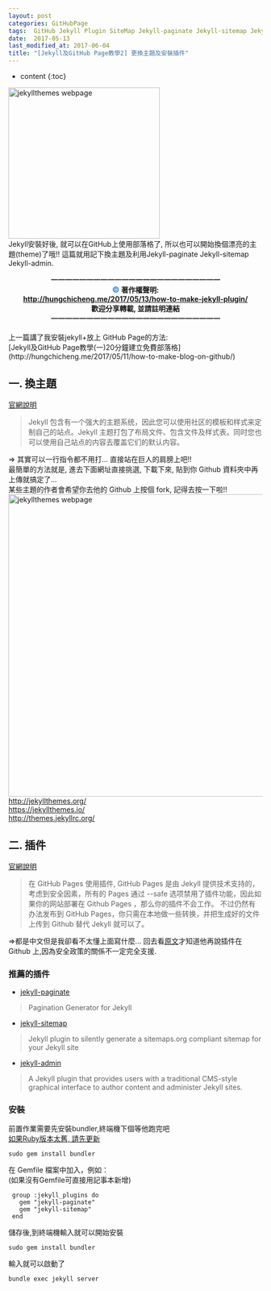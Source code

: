 ```yaml
---
layout: post
categories: GitHubPage
tags:  GitHub Jekyll Plugin SiteMap Jekyll-paginate Jekyll-sitemap Jekyll-admin HTML 部落格 博客 教程 教學 懶人包
date:  2017-05-13
last_modified_at: 2017-06-04
title: "[Jekyll及GitHub Page教學2] 更換主題及安裝插件"
---
```

<!--                Title 的建議最大長度                   -->

* content
{:toc}

<!-- 文章概要 -->
<img src="http://img.sur.ly/thumbnails/620x343/j/jekyllthemes.org.png" alt="jekyllthemes webpage" width="300" itemprop="image"><br>
Jekyll安裝好後, 就可以在GitHub上使用部落格了, 所以也可以開始換個漂亮的主題(theme)了哦!! 這篇就用記下換主題及利用Jekyll-paginate Jekyll-sitemap Jekyll-admin.

<!-- more -->
<center><b>
一一一一一一一一一一一一一一一一一一一一一一一一<br>
<font color="#2684E8" size="3">&copy;  </font>著作權聲明: <br>
<a href="http://hungchicheng.me/2017/05/13/how-to-make-jekyll-plugin/" id="link" target="_blank">
	http://hungchicheng.me/2017/05/13/how-to-make-jekyll-plugin/
</a><br>
歡迎分享轉載,  並請註明連結<br>
一一一一一一一一一一一一一一一一一一一一一一一一
</b></center>
<!-- end -->

<br>
上一篇講了我安裝jekyll+放上 GitHub Page的方法:<br>
[Jekyll及GitHub Page教學(一)20分鐘建立免費部落格](http://hungchicheng.me/2017/05/11/how-to-make-blog-on-github/)<br>


## 一. 換主題
[官網說明](http://jekyllcn.com/docs/themes/)
>Jekyll 包含有一个强大的主题系统，因此您可以使用社区的模板和样式来定制自己的站点。Jekyll 主题打包了布局文件、包含文件及样式表。同时您也可以使用自己站点的内容去覆盖它们的默认内容。

=> 其實可以一行指令都不用打... 直接站在巨人的肩膀上吧!!<br>
最簡單的方法就是, 進去下面網址直接挑選, 下載下來, 貼到你 Github 資料夾中再上傳就搞定了...<br>
某些主題的作者會希望你去他的 Github 上按個 fork, 記得去按一下啦!!
<img src="http://img.sur.ly/thumbnails/620x343/j/jekyllthemes.org.png" alt="jekyllthemes webpage" width="600"><br>
<http://jekyllthemes.org/><br>
<https://jekyllthemes.io/><br>
<http://themes.jekyllrc.org/><br>


## 二. 插件
[官網說明](http://jekyllcn.com/docs/plugins/)
>在 GitHub Pages 使用插件, GitHub Pages 是由 Jekyll 提供技术支持的，考虑到安全因素，所有的 Pages 通过 --safe 选项禁用了插件功能，因此如果你的网站部署在 Github Pages ，那么你的插件不会工作。 不过仍然有办法发布到 GitHub Pages，你只需在本地做一些转换，并把生成好的文件上传到 Github 替代 Jekyll 就可以了。

=>都是中文但是我卻看不太懂上面寫什麼... 回去看[原文](https://jekyllrb.com/docs/plugins/)才知道他再說插件在Github 上,因為安全政策的關係不一定完全支援.

### 推薦的插件
* [jekyll-paginate](https://github.com/jekyll/jekyll-paginate)
>Pagination Generator for Jekyll
* [jekyll-sitemap](https://github.com/jekyll/jekyll-sitemap)
>Jekyll plugin to silently generate a sitemaps.org compliant sitemap for your Jekyll site
* [jekyll-admin](https://github.com/jekyll/jekyll-admin)
>A Jekyll plugin that provides users with a traditional CMS-style graphical interface to author content and administer Jekyll sites.

### 安裝
前置作業需要先安裝bundler,終端機下個等他跑完吧<br>
[如果Ruby版本太舊, 請先更新](https://www.ruby-lang.org/zh_tw/documentation/)
```
sudo gem install bundler
```

在 Gemfile 檔案中加入，例如：<br>
(如果沒有Gemfile可直接用記事本新增)

```
 group :jekyll_plugins do
   gem "jekyll-paginate"
   gem "jekyll-sitemap"
 end
```
儲存後,到終端機輸入就可以開始安裝
```
sudo gem install bundler
```
輸入就可以啟動了
```
bundle exec jekyll server
```